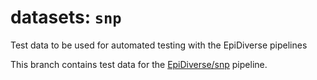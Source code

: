 # datasets: `snp`
Test data to be used for automated testing with the EpiDiverse pipelines

This branch contains test data for the [EpiDiverse/snp](https://github.com/epidiverse/snp) pipeline. 
